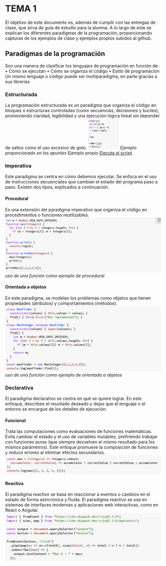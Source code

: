 # TEMA 1
El objetivo de este documento es, además de cumplir con las entregas de clase, que sirva de guía de estudio para la alumna. A lo largo de este se explican los diferentes paradigmas de la programación, proporcionando capturas de los ejemplos de clase y ejemplos propios subidos al github. 
## Paradigmas de la programación
Son una manera de clasificar los lenguajes de programación en función de:
•	Cómo se ejecutan
•	Cómo se organiza el código
•	Estilo de programación
Un mismo lenguaje o código puede ser multiparadigma, en parte gracias a sus librerías
### Estructurada
La programación estructurada es un paradigma que organiza el código en bloques o estructuras controladas (como secuencias, decisiones y bucles), promoviendo claridad, legibilidad y una ejecución lógica lineal sin depender de saltos como el uso excesivo de goto.
<img src="image-6.png" alt="Captura del ejemplo proporcionado" width="100" height="100">
_Ejemplo proporcionado en los apuntes_
Ejemplo propio
[Ejecuta el script](Estructurada.js)

### Imperativa
Este paradigma se centra en cómo debemos ejecutar. Se enfoca en el uso de instrucciones secuenciales que cambian el estado del programa paso a paso. Existen dos tipos, explicados a continuación.
#### Procedural
Es una extensión del paradigma imperativo que organiza el código en procedimientos o funciones reutilizables.
![ejemplo de clase](image-2.png)
_uso de una función como ejemplo de procedural_
#### Orientada a objetos
En este paradigma, se modelan los problemas como objetos que tienen propiedades (atributos) y comportamientos (métodos).
![ejemplo de clase](image-3.png)
_uso de una función como ejemplo de orientada a objetos_
### Declarativa
El paradigma declarativo se centra en qué se quiere lograr. En este enfoque, describes el resultado deseado y dejas que el lenguaje o el entorno se encargue de los detalles de ejecución.
#### Funcional
Trata las computaciones como evaluaciones de funciones matemáticas. Evita cambiar el estado y el uso de variables mutables, prefiriendo trabajar con funciones puras (que siempre devuelven el mismo resultado para los mismos parámetros). Este enfoque promueve la composición de funciones y reduce errores al eliminar efectos secundarios.
![ejemplo clase](image-4.png)
#### Reactiva
El paradigma reactivo se basa en reaccionar a eventos o cambios en el estado de forma asincrónica y fluida. El paradigma reactivo se usa en sistemas de interfaces modernas y aplicaciones web interactivas, como en React o Angular.
![ejemplo clase](image-5.png)